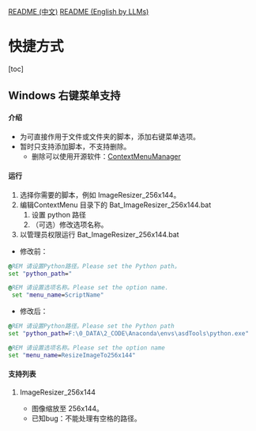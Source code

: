 [README (中文)](README.md)
[README (English by LLMs)](README_EN.md)

# 快捷方式

[toc]

## Windows 右键菜单支持

#### 介绍

- 为可直接作用于文件或文件夹的脚本，添加右键菜单选项。
- 暂时只支持添加脚本，不支持删除。
  - 删除可以使用开源软件：[ContextMenuManager](https://github.com/BluePointLilac/ContextMenuManager)

#### 运行

1. 选择你需要的脚本，例如 ImageResizer_256x144。
2. 编辑ContextMenu 目录下的 Bat_ImageResizer_256x144.bat
   1. 设置 python 路径
   2. （可选）修改选项名称。
3. 以管理员权限运行 Bat_ImageResizer_256x144.bat

- 修改前：

```bat
@REM 请设置Python路径。Please set the Python path。
set "python_path="

@REM 请设置选项名称。Please set the option name.
 set "menu_name=ScriptName"
```

- 修改后：

```bat
@REM 请设置Python路径。Please set the Python path
set "python_path=F:\0_DATA\2_CODE\Anaconda\envs\asdTools\python.exe"

@REM 请设置选项名称。Please set the option name
set "menu_name=ResizeImageTo256x144"
```

#### 支持列表

1. ImageResizer_256x144

   * 图像缩放至 256x144。
   * 已知bug：不能处理有空格的路径。
